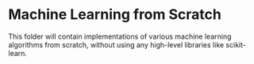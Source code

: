 # Machine Learning from Scratch

This folder will contain implementations of various machine learning algorithms from scratch, without using any high-level libraries like scikit-learn.